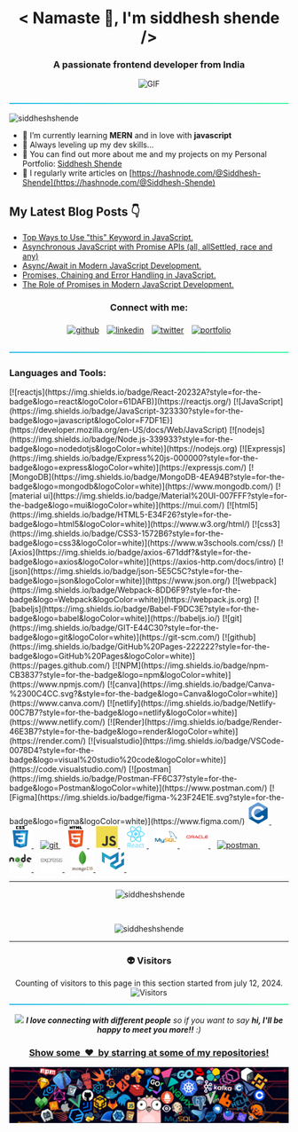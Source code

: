 <h1 align="center"> < Namaste 🙏, I'm siddhesh shende /> </h1>
<h3 align="center">A passionate frontend developer from India</h3>

<p align="center">
  <img src="https://media.giphy.com/media/qgQUggAC3Pfv687qPC/giphy.gif" alt="GIF" width="400" height="300"  />
</p>
<div align="center">
<img src="aqua.png" alt="line">
</div>

<p align="left"> <img src="https://komarev.com/ghpvc/?username=siddheshshende&label=Profile%20views&color=0e75b6&style=flat" alt="siddheshshende" /> </p>

- 🌱 I’m currently learning **MERN** and in love with **javascript**
- 🌟 Always leveling up my dev skills...
- 🤔 You can find out more about me and my projects on my Personal Portfolio: [Siddhesh Shende](https://siddheshshendeportfolio.netlify.app/)
- 📝 I regularly write articles on [https://hashnode.com/@Siddhesh-Shende](https://hashnode.com/@Siddhesh-Shende)

## My Latest Blog Posts 👇
<!-- HASHNODE_BLOG:START -->
- [Top Ways to Use &quot;this&quot; Keyword in JavaScript.](https://1-siddheshvlog.hashnode.dev/top-ways-to-use-this-keyword-in-javascript)
- [Asynchronous JavaScript with Promise APIs &lpar;all, allSettled, race and any&rpar;](https://1-siddheshvlog.hashnode.dev/asynchronous-javascript-with-promise-apis-all-allsettled-race-and-any)
- [Async/Await in Modern JavaScript Development.](https://1-siddheshvlog.hashnode.dev/asyncawait-in-modern-javascript-development)
- [Promises, Chaining and Error Handling in JavaScript.](https://1-siddheshvlog.hashnode.dev/promises-chaining-and-error-handling-in-javascript)
- [The Role of Promises in Modern JavaScript Development.](https://1-siddheshvlog.hashnode.dev/the-role-of-promises-in-modern-javascript-development)
<!-- HASHNODE_BLOG:END -->

<h3 align="center">Connect with me:</h3>
<p align="center">
	<a href="https://github.com/siddheshshende" target="_blank"><img alt="github" width="10%" style="padding:5px" src="https://img.icons8.com/clouds/100/000000/github.png"/></a>
	<a href="https://www.linkedin.com/in/siddheshshende333" target="_blank"><img alt="linkedin" width="10%" style="padding:5px" src="https://img.icons8.com/clouds/100/000000/linkedin.png"/></a>
	<a href="https://twitter.com/siddheshshende7" target="_blank"><img alt="twitter" width="10%" style="padding:5px" src="https://img.icons8.com/clouds/100/000000/x.png"/></a>
	<a href="https://siddheshshendeportfolio.netlify.app/" target="_blank"><img alt="portfolio" width="10%" style="padding:5px" src="https://img.icons8.com/clouds/100/000000/domain.png"/></a>
	
</p>
<div align="center">
<img src="aqua.png" alt="line">
</div>

<h3 align="left">Languages and Tools:</h3>
<p align="left"> 
[![reactjs](https://img.shields.io/badge/React-20232A?style=for-the-badge&logo=react&logoColor=61DAFB)](https://reactjs.org/)
[![JavaScript](https://img.shields.io/badge/JavaScript-323330?style=for-the-badge&logo=javascript&logoColor=F7DF1E)](https://developer.mozilla.org/en-US/docs/Web/JavaScript)
[![nodejs](https://img.shields.io/badge/Node.js-339933?style=for-the-badge&logo=nodedotjs&logoColor=white)](https://nodejs.org)
[![Expressjs](https://img.shields.io/badge/Express%20js-000000?style=for-the-badge&logo=express&logoColor=white)](https://expressjs.com/)
[![MongoDB](https://img.shields.io/badge/MongoDB-4EA94B?style=for-the-badge&logo=mongodb&logoColor=white)](https://www.mongodb.com/)
[![material ui](https://img.shields.io/badge/Material%20UI-007FFF?style=for-the-badge&logo=mui&logoColor=white)](https://mui.com/)
[![html5](https://img.shields.io/badge/HTML5-E34F26?style=for-the-badge&logo=html5&logoColor=white)](https://www.w3.org/html/)
[![css3](https://img.shields.io/badge/CSS3-1572B6?style=for-the-badge&logo=css3&logoColor=white)](https://www.w3schools.com/css/)
[![Axios](https://img.shields.io/badge/axios-671ddf?&style=for-the-badge&logo=axios&logoColor=white)](https://axios-http.com/docs/intro)
[![json](https://img.shields.io/badge/json-5E5C5C?style=for-the-badge&logo=json&logoColor=white)](https://www.json.org/)
[![webpack](https://img.shields.io/badge/Webpack-8DD6F9?style=for-the-badge&logo=Webpack&logoColor=white)](https://webpack.js.org)
[![babeljs](https://img.shields.io/badge/Babel-F9DC3E?style=for-the-badge&logo=babel&logoColor=white)](https://babeljs.io/)
[![git](https://img.shields.io/badge/GIT-E44C30?style=for-the-badge&logo=git&logoColor=white)](https://git-scm.com/)
[![github](https://img.shields.io/badge/GitHub%20Pages-222222?style=for-the-badge&logo=GitHub%20Pages&logoColor=white)](https://pages.github.com/)
[![NPM](https://img.shields.io/badge/npm-CB3837?style=for-the-badge&logo=npm&logoColor=white)](https://www.npmjs.com/)
[![canva](https://img.shields.io/badge/Canva-%2300C4CC.svg?&style=for-the-badge&logo=Canva&logoColor=white)](https://www.canva.com/)
[![netlify](https://img.shields.io/badge/Netlify-00C7B7?style=for-the-badge&logo=netlify&logoColor=white)](https://www.netlify.com/)
[![Render](https://img.shields.io/badge/Render-46E3B7?style=for-the-badge&logo=render&logoColor=white)](https://render.com/)
[![visualstudio](https://img.shields.io/badge/VSCode-0078D4?style=for-the-badge&logo=visual%20studio%20code&logoColor=white)](https://code.visualstudio.com/)
[![postman](https://img.shields.io/badge/Postman-FF6C37?style=for-the-badge&logo=Postman&logoColor=white)](https://www.postman.com/)
[![Figma](https://img.shields.io/badge/figma-%23F24E1E.svg?style=for-the-badge&logo=figma&logoColor=white)](https://www.figma.com/)

	
  <a href="https://www.cprogramming.com/" target="_blank" rel="noreferrer"> 
    <img src="https://raw.githubusercontent.com/devicons/devicon/master/icons/c/c-original.svg" alt="c" width="40" height="40"/> 
  </a>&nbsp;&nbsp;
  <a href="https://www.w3schools.com/css/" target="_blank" rel="noreferrer"> 
    <img src="https://raw.githubusercontent.com/devicons/devicon/master/icons/css3/css3-original-wordmark.svg" alt="css3" width="40" height="40"/> 
  </a>&nbsp;&nbsp;
  <a href="https://git-scm.com/" target="_blank" rel="noreferrer"> 
    <img src="https://www.vectorlogo.zone/logos/git-scm/git-scm-icon.svg" alt="git" width="40" height="40"/> 
  </a>&nbsp;
  <a href="https://www.w3.org/html/" target="_blank" rel="noreferrer"> 
    <img src="https://raw.githubusercontent.com/devicons/devicon/master/icons/html5/html5-original-wordmark.svg" alt="html5" width="40" height="40"/> 
  </a>&nbsp;&nbsp;
  <a href="https://developer.mozilla.org/en-US/docs/Web/JavaScript" target="_blank" rel="noreferrer"> 
    <img src="https://raw.githubusercontent.com/devicons/devicon/master/icons/javascript/javascript-original.svg" alt="javascript" width="40" height="40"/> 
  </a>&nbsp;
  <a href="https://reactjs.org/" target="_blank" rel="noreferrer"> 
    <img src="https://raw.githubusercontent.com/devicons/devicon/master/icons/react/react-original-wordmark.svg" alt="react" width="40" height="40"/> 
  </a>&nbsp;&nbsp;
  <a href="https://www.mysql.com/" target="_blank" rel="noreferrer"> 
    <img src="https://raw.githubusercontent.com/devicons/devicon/master/icons/mysql/mysql-original-wordmark.svg" alt="mysql" width="40" height="40"/> 
  </a>&nbsp;&nbsp;
  <a href="https://www.oracle.com/" target="_blank" rel="noreferrer"> 
    <img src="https://raw.githubusercontent.com/devicons/devicon/master/icons/oracle/oracle-original.svg" alt="oracle" width="40" height="40"/> 
  </a>&nbsp;&nbsp;
  <a href="https://postman.com" target="_blank" rel="noreferrer"> 
    <img src="https://www.vectorlogo.zone/logos/getpostman/getpostman-icon.svg" alt="postman" width="40" height="40"/>
  </a>&nbsp; &nbsp;
	 <a href="https://nodejs.org" target="_blank" rel="noreferrer"> 
    <img src="https://raw.githubusercontent.com/devicons/devicon/master/icons/nodejs/nodejs-original-wordmark.svg" alt="nodejs" width="40" height="40"/> 
  </a>&nbsp;&nbsp;
  <a href="https://expressjs.com" target="_blank" rel="noreferrer"> 
    <img src="https://raw.githubusercontent.com/devicons/devicon/master/icons/express/express-original-wordmark.svg" alt="express" width="40" height="40"/> 
  </a>&nbsp;&nbsp;
  <a href="https://www.mongodb.com/" target="_blank" rel="noreferrer"> 
    <img src="https://raw.githubusercontent.com/devicons/devicon/master/icons/mongodb/mongodb-original-wordmark.svg" alt="mongodb" width="40" height="40"/> 
  </a>&nbsp;&nbsp;
  <a href="https://mui.com/" target="_blank" rel="noreferrer"> 
    <img src="https://raw.githubusercontent.com/devicons/devicon/master/icons/materialui/materialui-original.svg" alt="materialUI" width="40" height="40"/> 
  </a>&nbsp;&nbsp;
</p><hr>
<div>
<p  align="center">&nbsp;<img src="https://github-readme-stats.vercel.app/api?username=siddheshshende&show_icons=true&locale=en" alt="siddheshshende" /></p>
<br />
<p align="center"><img src="https://github-readme-streak-stats.herokuapp.com/?user=siddheshshende&" alt="siddheshshende" /></p><hr>
</div>

<div align="center">
  <h3>👽 Visitors</h3>
  Counting of visitors to this page in this section started from july 12, 2024.  <br />
  <img src="https://count.getloli.com/get/@siddheshende.github.readme?theme=rule34" alt="Visitors" />
  <br />
</div>
<div align="center">
<img src="aqua.png" alt="line">
</div>
<p align="center" > <img src="https://media.giphy.com/media/LnQjpWaON8nhr21vNW/giphy.gif" width="50"> <em><b>I love connecting with different people</b> so if you want to say <b>hi, I'll be happy to meet you more!!</b> :)</em> </p>
<h3 align='center'><u>Show some &nbsp;❤️&nbsp; by starring at some of my repositories! </u></h3> 

[![MasterHead](languages.png)]([https://csfelix.github.io](https://siddheshshendeportfolio.netlify.app/))
